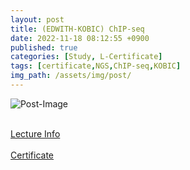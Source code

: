 ```yaml
---
layout: post
title: (EDWITH-KOBIC) ChIP-seq
date: 2022-11-18 08:12:55 +0900
published: true
categories: [Study, L-Certificate]
tags: [certificate,NGS,ChIP-seq,KOBIC]
img_path: /assets/img/post/
---
```


![Post-Image](CERTIFICATE-CHIP_seq.png)
<br><br>

[Lecture Info](www.edwith.org/ChIP-seq)
<br><br>
[Certificate](http://www.edwith.org/certificate/A20221118-795998?langCode=ko)
